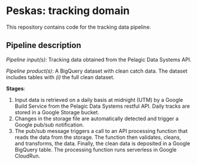 Peskas: tracking domain
================

This repository contains code for the tracking data pipeline.

## Pipeline description

*Pipeline input(s)*: Tracking data obtained from the Pelagic Data
Systems API.

*Pipeline product(s)*: A BigQuery dataset with clean catch data. The
dataset includes tables with *(i)* the full clean dataset.

**Stages**:

1.  Input data is retrieved on a daily basis at midnight (UTM) by a
    Google Build Service from the Pelagic Data Systems restful API.
    Daily tracks are stored in a Google Storage bucket.
2.  Changes in the storage file are automatically detected and trigger a
    Google pub/sub notification.
3.  The pub/sub message triggers a call to an API processing function
    that reads the data from the storage. The function then validates,
    cleans, and transforms, the data. Finally, the clean data is
    deposited in a Google BigQuery table. The processing function runs
    serverless in Google CloudRun.
